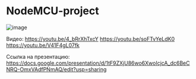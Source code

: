 # NodeMCU-project

![image](https://github.com/VadimBunegin/NodeMCU-project/assets/61832909/11c8b562-c79b-490e-8b13-817a1a050f0c)

Видео:
https://youtu.be/4_bRrXhTxcY
https://youtu.be/soFTvYeLdK0
https://youtu.be/V41F4gL07fk

Ссылка на презентацию:
https://docs.google.com/presentation/d/1tF9ZXjU86wo6XwoIcjcA_dc6BeCNRQ-OmxVAdfPNmAQ/edit?usp=sharing
